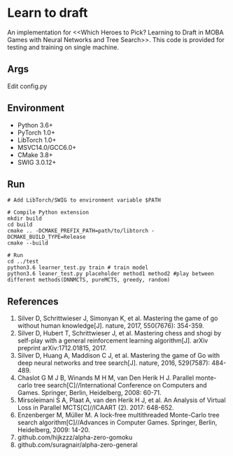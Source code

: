 # Learn to draft
An implementation for <<Which Heroes to Pick? Learning to Draft in MOBA Games with Neural Networks and Tree Search>>. This code is provided for testing and training on single machine. 

## Args
Edit config.py

## Environment

* Python 3.6+
* PyTorch 1.0+
* LibTorch 1.0+
* MSVC14.0/GCC6.0+
* CMake 3.8+
* SWIG 3.0.12+

## Run
```
# Add LibTorch/SWIG to environment variable $PATH

# Compile Python extension
mkdir build
cd build
cmake .. -DCMAKE_PREFIX_PATH=path/to/libtorch -DCMAKE_BUILD_TYPE=Release
cmake --build

# Run
cd ../test
python3.6 learner_test.py train # train model
python3.6 leaner_test.py placeholder method1 method2 #play between different methods(DNNMCTS, pureMCTS, greedy, random)
```


## References
1. Silver D, Schrittwieser J, Simonyan K, et al. Mastering the game of go without human knowledge[J]. nature, 2017, 550(7676): 354-359.
2. Silver D, Hubert T, Schrittwieser J, et al. Mastering chess and shogi by self-play with a general reinforcement learning algorithm[J]. arXiv preprint arXiv:1712.01815, 2017.
3. Silver D, Huang A, Maddison C J, et al. Mastering the game of Go with deep neural networks and tree search[J]. nature, 2016, 529(7587): 484-489.
4. Chaslot G M J B, Winands M H M, van Den Herik H J. Parallel monte-carlo tree search[C]//International Conference on Computers and Games. Springer, Berlin, Heidelberg, 2008: 60-71.
5. Mirsoleimani S A, Plaat A, van den Herik H J, et al. An Analysis of Virtual Loss in Parallel MCTS[C]//ICAART (2). 2017: 648-652.
6. Enzenberger M, Müller M. A lock-free multithreaded Monte-Carlo tree search algorithm[C]//Advances in Computer Games. Springer, Berlin, Heidelberg, 2009: 14-20.
7. github.com/hijkzzz/alpha-zero-gomoku
8. github.com/suragnair/alpha-zero-general
